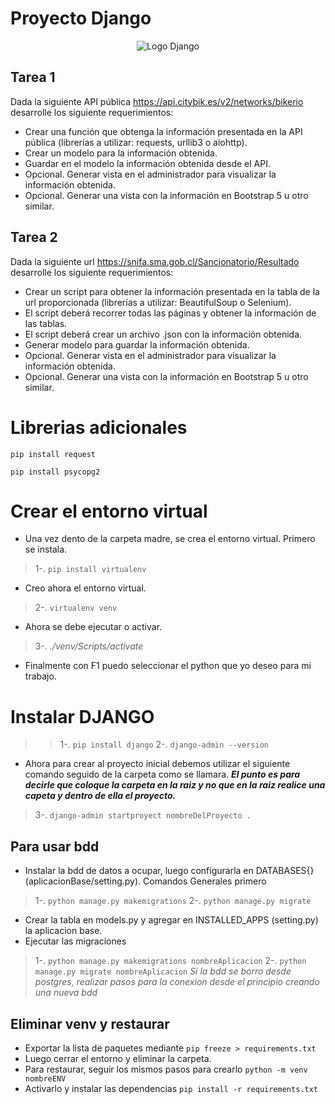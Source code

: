 # Proyecto Django

<p align="center">
  <img src="https://www.opengis.ch/wp-content/uploads/2020/04/django-python-logo.png" alt="Logo Django">
</p>

## Tarea 1
Dada la siguiente API pública <https://api.citybik.es/v2/networks/bikerio> desarrolle los siguiente requerimientos:

-	Crear una función que obtenga la información presentada en la API pública (librerías a utilizar: requests, urllib3 o aiohttp).
-	Crear un modelo para la información obtenida.
-	Guardar en el modelo la información obtenida desde el API.
-	Opcional. Generar vista en el administrador para visualizar la información obtenida.
-	Opcional. Generar una vista con la información en Bootstrap 5 u otro similar.

## Tarea 2
Dada la siguiente url <https://snifa.sma.gob.cl/Sancionatorio/Resultado> desarrolle los siguiente requerimientos:

-	Crear un script para obtener la información presentada en la tabla de la url proporcionada (librerías a utilizar: BeautifulSoup o Selenium).
-	El script deberá recorrer todas las páginas y obtener la información de las tablas.
-	El script deberá crear un archivo .json con la información obtenida.
-	Generar modelo para guardar la información obtenida.
-	Opcional. Generar vista en el administrador para visualizar la información obtenida.
-	Opcional. Generar una vista con la información en Bootstrap 5 u otro similar.


# Librerias adicionales

`pip install request`

`pip install psycopg2`




# Crear el entorno virtual
- Una vez dento de la carpeta madre, se crea el entorno virtual. Primero se instala.
> 1-. `pip install virtualenv`
- Creo ahora el entorno virtual.
> 2-. `virtualenv venv`
- Ahora se debe ejecutar o activar.
> 3-. _./venv/Scripts/activate_
- Finalmente con F1 puedo seleccionar el python que yo deseo para mi trabajo.

# Instalar DJANGO
>> 1-. `pip install django`
>> 2-. `django-admin --version`
- Ahora para crear al proyecto inicial debemos utilizar el siguiente comando seguido de la carpeta como se llamara. ***El punto es para decirle que coloque la carpeta en la raiz y no que en la raiz realice una capeta y dentro de ella el proyecto.***
> 3-. `django-admin startproyect nombreDelProyecto .`





## Para usar bdd
- Instalar la bdd de datos a ocupar, luego configurarla en DATABASES{} (aplicacionBase/setting.py). Comandos Generales primero
> 1-. `python manage.py makemigrations`
> 2-. `python manage.py migrate`
- Crear la tabla en models.py y agregar en INSTALLED_APPS (setting.py) la aplicacion base.
- Ejecutar las migraciones
> 1-. `python manage.py makemigrations nombreAplicacion`
> 2-. `python manage.py migrate nombreAplicacion`
*Si la bdd se borro desde postgres, realizar pasos para la conexion desde el principio creando una nueva bdd*









## Eliminar venv y restaurar
- Exportar la lista de paquetes mediante `pip freeze > requirements.txt`
- Luego cerrar el entorno y eliminar la carpeta.
- Para restaurar, seguir los mismos pasos para crearlo `python -m venv nombreENV`
- Activarlo y instalar las dependencias `pip install -r requirements.txt`

